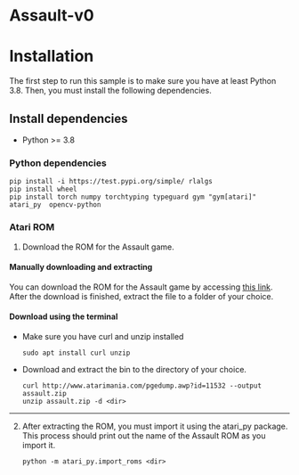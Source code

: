 # Assault-v0

# Installation

The first step to run this sample is to make sure you have at least Python 3.8. Then, you must
install the following dependencies.

## Install dependencies

- Python >= 3.8

### Python dependencies

```shell
pip install -i https://test.pypi.org/simple/ rlalgs
pip install wheel
pip install torch numpy torchtyping typeguard gym "gym[atari]" atari_py  opencv-python
```

### Atari ROM

1. Download the ROM for the Assault game.

#### Manually downloading and extracting

You can download the ROM for the Assault game by
accessing [this link](http://www.atarimania.com/pgedump.awp?id=11532). After the download is
finished, extract the file to a folder of your choice.

#### Download using the terminal

- Make sure you have curl and unzip installed
    ```shell
    sudo apt install curl unzip
    ```
- Download and extract the bin to the directory of your choice.
    ```shell
    curl http://www.atarimania.com/pgedump.awp?id=11532 --output assault.zip 
    unzip assault.zip -d <dir>
    ```

----

2. After extracting the ROM, you must import it using the atari_py package. This process should
   print out the name of the Assault ROM as you import it.
    ```shell
    python -m atari_py.import_roms <dir>
    ```

